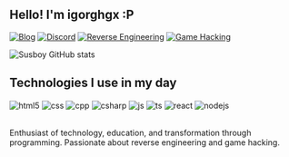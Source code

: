 ## Hello! I'm igorghgx  :P

[![Blog](https://img.shields.io/website?label=Painelstarnet.com&style=for-the-badge&url=https://painelstarnet.com/)](https://painelstarnet.com)
[![Discord](https://img.shields.io/badge/Discord-7289DA?style=for-the-badge&logo=discord&logoColor=white)](https://discord.gg/XkpQWEmg)
[![Reverse Engineering](https://img.shields.io/badge/Reverse_Engineering-8A2BE2?style=for-the-badge&logoColor=white&labelColor=black)](#)
[![Game Hacking](https://img.shields.io/badge/Game_Hacking-00FF7F?style=for-the-badge&logoColor=white&labelColor=black)](#)


![Susboy GitHub stats](https://github-readme-stats.vercel.app/api?username=igorghgx&show_icons=true&theme=transparent)
## Technologies I use in my day

 <div style="display: inline_block">
  <img align="center" alt="html5" src="https://img.shields.io/badge/HTML5-E34F26?style=for-the-badge&logo=html5&logoColor=white" />
  <img align="center" alt="css" src="https://img.shields.io/badge/CSS3-1572B6?style=for-the-badge&logo=css3&logoColor=white" />
  <img align="center" alt="cpp" src="https://img.shields.io/badge/C++-00599C?style=for-the-badge&logo=c%2B%2B&logoColor=white" />
  <img align="center" alt="csharp" src="https://img.shields.io/badge/C%23-239120?style=for-the-badge&logo=c-sharp&logoColor=white" />
  <img align="center" alt="js" src="https://img.shields.io/badge/JavaScript-F7DF1E?style=for-the-badge&logo=javascript&logoColor=black" />
  <img align="center" alt="ts" src="https://img.shields.io/badge/TypeScript-007ACC?style=for-the-badge&logo=typescript&logoColor=white" />
  <img align="center" alt="react" src="https://img.shields.io/badge/React-20232A?style=for-the-badge&logo=react&logoColor=61DAFB" />
  <img align="center" alt="nodejs" src="https://img.shields.io/badge/Node.js-43853D?style=for-the-badge&logo=node.js&logoColor=white" />
</div><br/>

Enthusiast of technology, education, and transformation through programming. Passionate about reverse engineering and game hacking.
